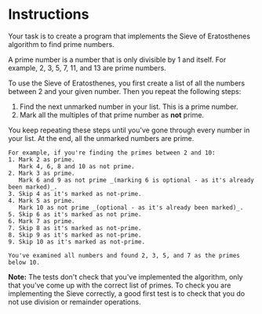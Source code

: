 # Instructions

Your task is to create a program that implements the Sieve of Eratosthenes algorithm to find prime numbers.

A prime number is a number that is only divisible by 1 and itself.
For example, 2, 3, 5, 7, 11, and 13 are prime numbers.

To use the Sieve of Eratosthenes, you first create a list of all the numbers between 2 and your given number.
Then you repeat the following steps:

1. Find the next unmarked number in your list. This is a prime number.
2. Mark all the multiples of that prime number as **not** prime.

You keep repeating these steps until you've gone through every number in your list.
At the end, all the unmarked numbers are prime.

~~~~exercism/note
For example, if you're finding the primes between 2 and 10:
1. Mark 2 as prime.
   Mark 4, 6, 8 and 10 as not prime.
2. Mark 3 as prime.
   Mark 6 and 9 as not prime _(marking 6 is optional - as it's already been marked)_.
3. Skip 4 as it's marked as not-prime.
4. Mark 5 as prime.
   Mark 10 as not prime _(optional - as it's already been marked)_.
5. Skip 6 as it's marked as not prime.
6. Mark 7 as prime.
7. Skip 8 as it's marked as not-prime.
8. Skip 9 as it's marked as not-prime.
9. Skip 10 as it's marked as not-prime.

You've examined all numbers and found 2, 3, 5, and 7 as the primes below 10.
~~~~

**Note:** The tests don't check that you've implemented the algorithm, only that you've come up with the correct list of primes.
To check you are implementing the Sieve correctly, a good first test is to check that you do not use division or remainder operations.
